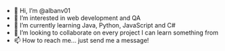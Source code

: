 - 👋 Hi, I’m @albanv01
- 👀 I’m interested in web development and QA
- 🌱 I’m currently learning Java, Python, JavaScript and C#
- 💞️ I’m looking to collaborate on every project I can learn something from
- 📫 How to reach me... just send me a message!

<!---
albanv01/albanv01 is a ✨ special ✨ repository because its `README.md` (this file) appears on your GitHub profile.
You can click the Preview link to take a look at your changes.
--->
